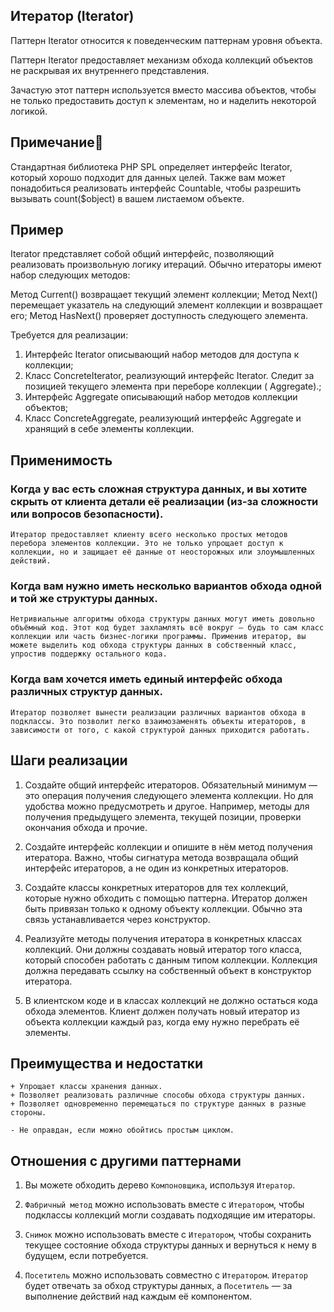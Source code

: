 ## Итератор (Iterator)

Паттерн Iterator относится к поведенческим паттернам уровня объекта.

Паттерн Iterator предоставляет механизм обхода коллекций объектов не раскрывая их внутреннего представления.

Зачастую этот паттерн используется вместо массива объектов, чтобы не только предоставить доступ к элементам, но и
наделить некоторой логикой.

## Примечание

Стандартная библиотека PHP SPL определяет интерфейс Iterator, который хорошо подходит для данных целей. Также вам может
понадобиться реализовать интерфейс Countable, чтобы разрешить вызывать count($object) в вашем листаемом объекте.

## Пример

Iterator представляет собой общий интерфейс, позволяющий реализовать произвольную логику итераций. Обычно итераторы
имеют набор следующих методов:

Метод Current() возвращает текущий элемент коллекции;
Метод Next() перемещает указатель на следующий элемент коллекции и возвращает его;
Метод HasNext() проверяет доступность следующего элемента.

Требуется для реализации:

1. Интерфейс Iterator описывающий набор методов для доступа к коллекции;
2. Класс ConcreteIterator, реализующий интерфейс Iterator. Следит за позицией текущего элемента при переборе коллекции (
   Aggregate).;
3. Интерфейс Aggregate описывающий набор методов коллекции объектов;
4. Класс ConcreteAggregate, реализующий интерфейс Aggregate и хранящий в себе элементы коллекции.

## Применимость

### Когда у вас есть сложная структура данных, и вы хотите скрыть от клиента детали её реализации (из-за сложности или вопросов безопасности).

    Итератор предоставляет клиенту всего несколько простых методов перебора элементов коллекции. Это не только упрощает доступ к коллекции, но и защищает её данные от неосторожных или злоумышленных действий.

### Когда вам нужно иметь несколько вариантов обхода одной и той же структуры данных.

    Нетривиальные алгоритмы обхода структуры данных могут иметь довольно объёмный код. Этот код будет захламлять всё вокруг — будь то сам класс коллекции или часть бизнес-логики программы. Применив итератор, вы можете выделить код обхода структуры данных в собственный класс, упростив поддержку остального кода.

### Когда вам хочется иметь единый интерфейс обхода различных структур данных.

    Итератор позволяет вынести реализации различных вариантов обхода в подклассы. Это позволит легко взаимозаменять объекты итераторов, в зависимости от того, с какой структурой данных приходится работать.

## Шаги реализации

1. Создайте общий интерфейс итераторов. Обязательный минимум — это операция получения следующего элемента коллекции. Но
   для удобства можно предусмотреть и другое. Например, методы для получения предыдущего элемента, текущей позиции,
   проверки окончания обхода и прочие.

2. Создайте интерфейс коллекции и опишите в нём метод получения итератора. Важно, чтобы сигнатура метода возвращала
   общий интерфейс итераторов, а не один из конкретных итераторов.

3. Создайте классы конкретных итераторов для тех коллекций, которые нужно обходить с помощью паттерна. Итератор должен
   быть привязан только к одному объекту коллекции. Обычно эта связь устанавливается через конструктор.

4. Реализуйте методы получения итератора в конкретных классах коллекций. Они должны создавать новый итератор того
   класса, который способен работать с данным типом коллекции. Коллекция должна передавать ссылку на собственный объект
   в конструктор итератора.

5. В клиентском коде и в классах коллекций не должно остаться кода обхода элементов. Клиент должен получать новый
   итератор из объекта коллекции каждый раз, когда ему нужно перебрать её элементы.

## Преимущества и недостатки

    + Упрощает классы хранения данных.
    + Позволяет реализовать различные способы обхода структуры данных.
    + Позволяет одновременно перемещаться по структуре данных в разные стороны.

    - Не оправдан, если можно обойтись простым циклом.

## Отношения с другими паттернами

1. Вы можете обходить дерево `Компоновщика`, используя `Итератор`.

2. `Фабричный метод` можно использовать вместе с `Итератором`, чтобы подклассы коллекций могли создавать подходящие им
   итераторы.

3. `Снимок` можно использовать вместе с `Итератором`, чтобы сохранить текущее состояние обхода структуры данных и
   вернуться к нему в будущем, если потребуется.

4. `Посетитель` можно использовать совместно с `Итератором`. `Итератор` будет отвечать за обход структуры данных, а
   `Посетитель` — за выполнение действий над каждым её компонентом.

